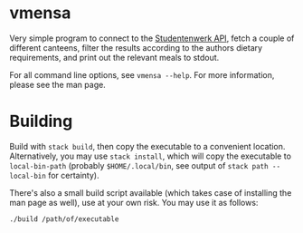 # vmensa
Very simple program to connect to the [Studentenwerk
API](https://www.studentenwerk-dresden.de/mensen/speiseplan-api.html), fetch a
couple of different canteens, filter the results according to the authors
dietary requirements, and print out the relevant meals to stdout.

For all command line options, see `vmensa --help`.  For more information, please
see the man page.

# Building
Build with `stack build`, then copy the executable to a convenient location.
Alternatively, you may use `stack install`, which will copy the executable to
`local-bin-path` (probably `$HOME/.local/bin`, see output of `stack path
--local-bin` for certainty).

There's also a small build script available (which takes case of installing the
man page as well), use at your own risk.  You may use it as follows:
```shell
./build /path/of/executable
```
